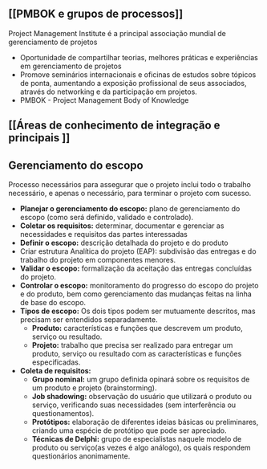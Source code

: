 
## [[PMBOK e grupos de processos]]
Project Management Institute é a principal associação mundial de gerenciamento de projetos
- Oportunidade de compartilhar teorias, melhores práticas e experiências em gerenciamento de projetos
- Promove seminários internacionais e oficinas de estudos sobre tópicos de ponta, aumentando a exposição profissional de seus associados, através do networking e da participação em projetos.
- PMBOK - Project Management Body of Knowledge

## [[Áreas de conhecimento de integração e principais ]]

## Gerenciamento do escopo
Processo necessários para assegurar que o projeto inclui todo o trabalho necessário, e apenas o necessário, para terminar o projeto com sucesso.

- **Planejar o gerenciamento do escopo:** plano de gerenciamento do escopo (como será definido, validado e controlado).
- **Coletar os requisitos:** determinar, documentar e gerenciar as necessidades e requisitos das partes interessadas
- **Definir o escopo:** descrição detalhada do projeto e do produto
- Criar estrutura Analítica do projeto (EAP): subdivisão das entregas e do trabalho do projeto em componentes menores.
- **Validar o escopo:** formalização da aceitação das entregas concluídas do projeto.
- **Controlar o escopo:** monitoramento do progresso do escopo do projeto e do produto, bem como gerenciamento das mudanças feitas na linha de base do escopo.
- **Tipos de escopo:** Os dois tipos podem ser mutuamente descritos, mas precisam ser entendidos separadamente.
	- **Produto:** características e funções que descrevem um produto, serviço ou resultado.
	- **Projeto:** trabalho que precisa ser realizado para entregar um produto, serviço ou resultado com as características e funções especificadas. 
- **Coleta de requisitos:**
	- **Grupo nominal:** um grupo definida opinará sobre os requisitos de um produto e projeto (brainstorming).
	- **Job shadowing:** observação do usuário que utilizará o produto ou serviço, verificando suas necessidades (sem interferência ou questionamentos).
	- **Protótipos:** elaboração de diferentes ideias básicas ou preliminares, criando uma espécie de protótipo que pode ser apreciado.
	- **Técnicas de Delphi:** grupo de especialistas naquele modelo de produto ou serviço(as vezes é algo análogo), os quais respondem questionários anonimamente.

